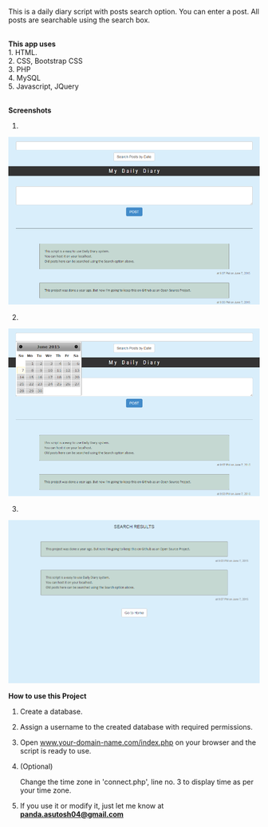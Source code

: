This is a daily diary script with posts search option. You can enter a post. All posts are searchable using the search box. 

<br>
<b>This app uses</b>
<br>
1. HTML.
<br>
2. CSS, Bootstrap CSS
<br>
3. PHP
<br>
4. MySQL
<br>
5. Javascript, JQuery
<br><br>


<b>Screenshots</b>

1. <br>
![Screenshot 1](https://github.com/Asutosh11/Daily-Diary-with-posts-search-option/blob/master/screenshot-1.PNG "")

2. <br>
![Screenshot 2](https://github.com/Asutosh11/Daily-Diary-with-posts-search-option/blob/master/screenshot-2.PNG "")

3. <br>
![Screenshot 3](https://github.com/Asutosh11/Daily-Diary-with-posts-search-option/blob/master/screenshot-3.PNG "")


<b>How to use this Project</b>

1. Create a database.


2. Assign a username to the created database with required permissions.



3. Open www.your-domain-name.com/index.php on your browser and the script is ready to use.


4. (Optional) 

   Change the time zone in 'connect.php', line no. 3 to display time as per your time zone.
   
5. If you use it or modify it, just let me know at <b>panda.asutosh04@gmail.com</b>
